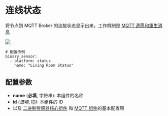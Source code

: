 # 连线状态

将节点到 MQTT Broker 的连接状态显示出来，工作机制是 [MQTT 遗愿和重生消息](esphome/components/mqtt#遗愿和重生消息) 


![](https://ws1.sinaimg.cn/large/007fN5Xegy1fxdl6v0qraj30mw036mx4.jpg)

```
# 配置示例
binary_sensor:
  - platform: status
    name: "Living Room Status"
```

## 配置参数

- **name** (**必填**, 字符串): 本组件的名称
- **id** (*选填*, [ID](esphome/guides/configuration-types#id)): 本组件的 ID
- 以及 [二进制传感器核心组件](esphome/components/binary_sensor/) 和 [MQTT 组件](esphome/components/mqtt#MQTT-组件基本配置项)的基本配置项

